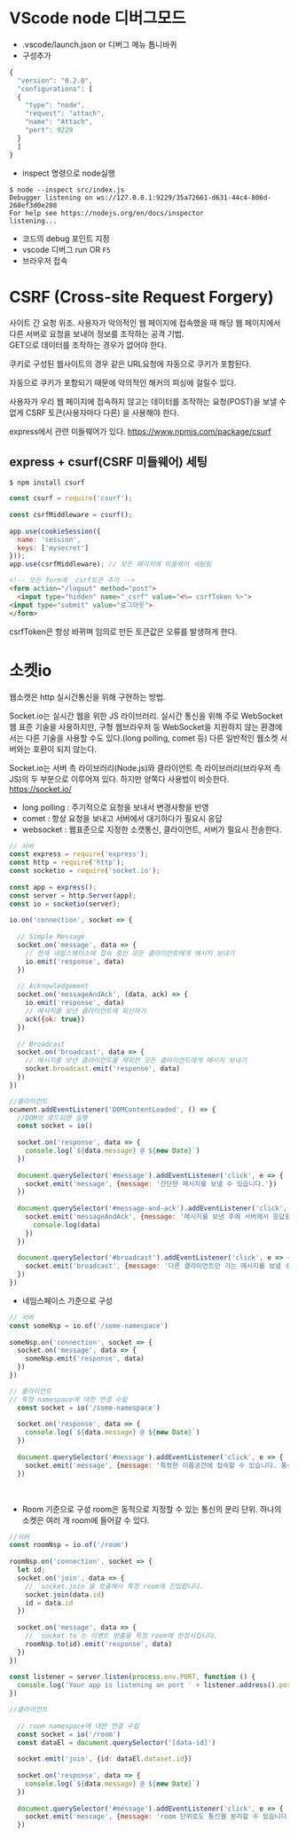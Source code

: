 # VScode node 디버그모드

- .vscode/launch.json or 디버그 메뉴 톱니바퀴
- 구성추가
```js
{
  "version": "0.2.0",
  "configurations": [
  {
    "type": "node",
    "request": "attach",
    "name": "Attach",
    "port": 9229
  }
  ]
}
```

- inspect 명령으로 node실행
```
$ node --inspect src/index.js
Debugger listening on ws://127.0.0.1:9229/35a72661-d631-44c4-806d-268ef3d0e208
For help see https://nodejs.org/en/docs/inspector
listening...
```

- 코드의 debug 포인트 지정
- vscode 디버그 run OR `F5`
- 브라우저 접속

# CSRF (Cross-site Request Forgery) 
사이트 간 요청 위조. 사용자가 악의적인 웹 페이지에 접속했을 때 해당 웹 페이지에서 다른 서버로 요청을 보내어 정보를 조작하는 공격 기법.  
GET으로 데이터를 조작하는 경우가 없어야 한다.

쿠키로 구성된 웹사이트의 경우 같은 URL요청에 자동으로 쿠키가 포함된다.

자동으로 쿠키가 포함되기 때문에 악의적인 해커의 피싱에 걸릴수 있다.

사용자가 우리 웹 페이지에 접속하지 않고는 데이터를 조작하는 요청(POST)을 보낼 수 없게 CSRF 토큰(사용자마다 다른) 을 사용해야 한다.

express에서 관련 미들웨어가 있다. https://www.npmjs.com/package/csurf
 
## express + csurf(CSRF 미들웨어) 세팅
```
$ npm install csurf
```

```js
const csurf = require('csurf');
 
const csrfMiddleware = csurf();
 
app.use(cookieSession({
  name: 'session',
  keys: ['mysecret']
}));
app.use(csrfMiddleware); // 모든 페이지에 미들웨어 세팅됨
```

```html
<!-- 모든 form에 _csrf토큰 추가 -->
<form action="/logout" method="post">
  <input type="hidden" name="_csrf" value="<%= csrfToken %>">
<input type="submit" value="로그아웃">
</form>
```

csrfToken은 항상 바뀌며 임의로 만든 토큰값은 오류를 발생하게 한다.
 
 
# 소켓io
웹소캣은 http 실시간통신을 위해 구현하는 방법.

Socket.io는 실시간 웹을 위한 JS 라이브러리. 실시간 통신을 위해 주로 WebSocket 웹 표준 기술을 사용하지만, 구형 웹브라우저 등 WebSocket을 지원하지 않는 환경에서는 다른 기술을 사용할 수도 있다.(long polling, comet 등) 다른 일반적인 웹소켓 서버와는 호환이 되지 않는다.

Socket.io는 서버 측 라이브러리(Node.js)와 클라이언트 측 라이브러리(브라우저 측 JS)의 두 부분으로 이루어져 있다. 하지만 양쪽다 사용법이 비슷한다. https://socket.io/

- long polling : 주기적으로 요청을 보내서 변경사항을 반영
- comet : 항상 요청을 보내고 서버에서 대기하다가 필요시 응답
- websocket : 웹표준으로 지정한 소캣통신, 클라이언트, 서버가 필요시 전송한다.
 
```js
// 서버
const express = require('express');
const http = require('http');
const socketio = require('socket.io');
 
const app = express();
const server = http.Server(app);
const io = socketio(server);
 
io.on('connection', socket => {
  
  // Simple Message
  socket.on('message', data => {
    // 현재 네임스페이스에 접속 중인 모든 클라이언트에게 메시지 보내기
    io.emit('response', data)
  })
  
  // Acknowledgement
  socket.on('messageAndAck', (data, ack) => {
    io.emit('response', data)
    // 메시지를 보낸 클라이언트에 회신하기
    ack({ok: true})
  })
  
  // Broadcast
  socket.on('broadcast', data => {
    // 메시지를 보낸 클라이언트를 제외한 모든 클라이언트에게 메시지 보내기
    socket.broadcast.emit('response', data)
  })
})
```

```js
//클라이언트
ocument.addEventListener('DOMContentLoaded', () => {
  //DOM이 로드되면 실행
  const socket = io()
  
  socket.on('response', data => {
    console.log(`${data.message} @ ${new Date}`)
  })
  
  document.querySelector('#message').addEventListener('click', e => {
    socket.emit('message', {message: '간단한 메시지를 보낼 수 있습니다.'})
  })
  
  document.querySelector('#message-and-ack').addEventListener('click', e => {
    socket.emit('messageAndAck', {message: '메시지를 보낸 후에 서버에서 응답을 받을 수도 있습니다'}, data => {
      console.log(data)
    })
  })
  
  document.querySelector('#broadcast').addEventListener('click', e => {
    socket.emit('broadcast', {message: '다른 클라이언트만 가는 메시지를 보낼 수 있습니다.'})
  })
})
```

- 네임스페이스 기준으로 구성
```js 
// 서버
const someNsp = io.of('/some-namespace')
 
someNsp.on('connection', socket => {
  socket.on('message', data => {
    someNsp.emit('response', data)
  })
})
```

```js
// 클라이언트
// 특정 namespace에 대한 연결 수립
  const socket = io('/some-namespace')
  
  socket.on('response', data => {
    console.log(`${data.message} @ ${new Date}`)
  })
  
  document.querySelector('#message').addEventListener('click', e => {
    socket.emit('message', {message: '특정한 이름공간에 접속할 수 있습니다. 통신은 다른 이름공간과 분리됩니다.'})
  })
```
 
- Room 기준으로 구성
room은 동적으로 지정할 수 있는 통신의 분리 단위.
하나의 소켓은 여러 개 room에 들어갈 수 있다.

```js
//서버
const roomNsp = io.of('/room')
 
roomNsp.on('connection', socket => {
  let id;
  socket.on('join', data => {
    // `socket.join`을 호출해서 특정 room에 진입합니다.
    socket.join(data.id)
    id = data.id
  })
  
  socket.on('message', data => {
    // `socket.to`는 이벤트 방출을 특정 room에 한정시킵니다.
    roomNsp.to(id).emit('response', data)
  })
})
 
const listener = server.listen(process.env.PORT, function () {
  console.log('Your app is listening on port ' + listener.address().port)
})
```

```js
//클라이언트 
 
  // room namespace에 대한 연결 수립
  const socket = io('/room')
  const dataEl = document.querySelector('[data-id]')
  
  socket.emit('join', {id: dataEl.dataset.id})
  
  socket.on('response', data => {
    console.log(`${data.message} @ ${new Date}`)
  })
  
  document.querySelector('#message').addEventListener('click', e => {
    socket.emit('message', {message: 'room 단위로도 통신을 분리할 수 있습니다.'})
  })
```
